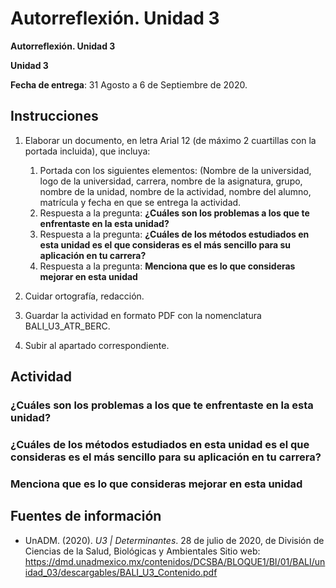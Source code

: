 # Autorreflexión. Unidad 3

__Autorreflexión. Unidad 3__

__Unidad 3__

__Fecha de entrega__: 31 Agosto a 6 de Septiembre de 2020.

## Instrucciones

1. Elaborar un documento, en letra Arial 12 (de máximo 2 cuartillas con la portada incluida), que incluya:
	1. Portada con los siguientes elementos: (Nombre de la universidad, logo de la universidad, carrera, nombre de la asignatura, grupo, nombre de la unidad, nombre de la actividad, nombre del alumno, matrícula y fecha en que se entrega la actividad.
	2. Respuesta a la pregunta: __¿Cuáles son los problemas a los que te enfrentaste en la esta unidad?__
	3. Respuesta a la pregunta: __¿Cuáles de los métodos estudiados en esta unidad es el que consideras es el más sencillo para su aplicación en tu carrera?__
	4. Respuesta a la pregunta: __Menciona que es lo que consideras mejorar en esta unidad__

2. Cuidar ortografía, redacción.

3. Guardar la actividad en formato PDF con la nomenclatura BALI_U3_ATR_BERC.

4. Subir al apartado correspondiente.



## Actividad

### __¿Cuáles son los problemas a los que te enfrentaste en la esta unidad?__


### __¿Cuáles de los métodos estudiados en esta unidad es el que consideras es el más sencillo para su aplicación en tu carrera?__


### __Menciona que es lo que consideras mejorar en esta unidad__






## Fuentes de información

- UnADM. (2020). _U3 | Determinantes_. 28 de julio de 2020, de División de Ciencias de la Salud, Biológicas y Ambientales Sitio web: <https://dmd.unadmexico.mx/contenidos/DCSBA/BLOQUE1/BI/01/BALI/unidad_03/descargables/BALI_U3_Contenido.pdf>



